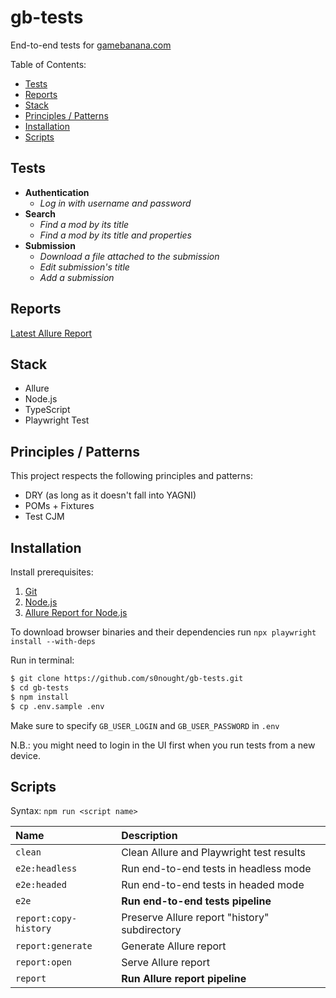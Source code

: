 # gb-tests

End-to-end tests for [gamebanana.com](https://gamebanana.com)

Table of Contents:

- [Tests](#tests)
- [Reports](#reports)
- [Stack](#stack)
- [Principles / Patterns](#principles--patterns)
- [Installation](#installation)
- [Scripts](#scripts)

## Tests

- **Authentication**
    - _Log in with username and password_
- **Search**
    - _Find a mod by its title_
    - _Find a mod by its title and properties_
- **Submission**
    - _Download a file attached to the submission_
    - _Edit submission's title_
    - _Add a submission_

## Reports

[Latest Allure Report](https://s0nought.github.io/gb-tests/index.html)

## Stack

- Allure
- Node.js
- TypeScript
- Playwright Test

## Principles / Patterns

This project respects the following principles and patterns:

- DRY (as long as it doesn't fall into YAGNI)
- POMs + Fixtures
- Test CJM

## Installation

Install prerequisites:

1. [Git](https://git-scm.com/downloads)
1. [Node.js](https://nodejs.org/en/download)
1. [Allure Report for Node.js](https://allurereport.org/docs/install-for-nodejs/)

To download browser binaries and their dependencies run `npx playwright install --with-deps`

Run in terminal:

```bash
$ git clone https://github.com/s0nought/gb-tests.git
$ cd gb-tests
$ npm install
$ cp .env.sample .env
```

Make sure to specify `GB_USER_LOGIN` and `GB_USER_PASSWORD` in `.env`

N.B.: you might need to login in the UI first when you run tests from a new device.

## Scripts

Syntax: `npm run <script name>`

|Name|Description|
|:---|:----------|
|`clean`|Clean Allure and Playwright test results|
|`e2e:headless`|Run end-to-end tests in headless mode|
|`e2e:headed`|Run end-to-end tests in headed mode|
|`e2e`|**Run end-to-end tests pipeline**|
|`report:copy-history`|Preserve Allure report "history" subdirectory|
|`report:generate`|Generate Allure report|
|`report:open`|Serve Allure report|
|`report`|**Run Allure report pipeline**|
